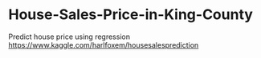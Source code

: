 # House-Sales-Price-in-King-County
Predict house price using regression
https://www.kaggle.com/harlfoxem/housesalesprediction
